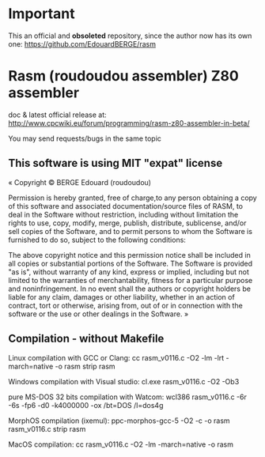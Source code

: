 # Important

This an official and **obsoleted** repository, since the author now has its own one: https://github.com/EdouardBERGE/rasm

# Rasm (roudoudou assembler) Z80 assembler

doc & latest official release at: http://www.cpcwiki.eu/forum/programming/rasm-z80-assembler-in-beta/

You may send requests/bugs in the same topic

## This software is using MIT "expat" license

« Copyright © BERGE Edouard (roudoudou)

Permission  is  hereby  granted,  free  of charge,to any person obtaining a copy  of  this  software
and  associated  documentation/source   files   of RASM, to deal in the Software without restriction,
including without limitation the  rights  to  use, copy,   modify,   merge,   publish,    distribute,
sublicense,  and/or  sell  copies of the Software, and  to  permit  persons  to  whom the Software is
furnished  to  do  so,  subject  to  the following conditions:

The above copyright  notice  and  this  permission notice   shall   be  included  in  all  copies  or
substantial portions of the Software.
The   Software   is   provided  "as is",   without warranty   of   any   kind,  express  or  implied,
including  but  not  limited  to the warranties of merchantability,   fitness   for   a    particular
purpose  and  noninfringement.  In  no event shall the  authors  or  copyright  holders be liable for
any  claim, damages  or other  liability,  whether in  an  action  of  contract, tort  or  otherwise,
arising from,  out of  or in connection  with  the software  or  the  use  or  other  dealings in the
Software. »

## Compilation - without Makefile

Linux compilation with GCC or Clang:
cc rasm_v0116.c -O2 -lm -lrt -march=native -o rasm
strip rasm

Windows compilation with Visual studio:
cl.exe rasm_v0116.c -O2 -Ob3

pure MS-DOS 32 bits compilation with Watcom:
wcl386 rasm_v0116.c -6r -6s -fp6 -d0 -k4000000 -ox /bt=DOS /l=dos4g

MorphOS compilation (ixemul):
ppc-morphos-gcc-5 -O2 -c -o rasm rasm_v0116.c
strip rasm

MacOS compilation:
cc rasm_v0116.c -O2 -lm -march=native -o rasm
